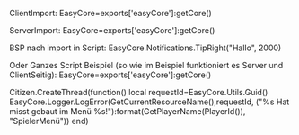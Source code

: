 ClientImport:
EasyCore=exports['easyCore']:getCore()

ServerImport:
EasyCore=exports['easyCore']:getCore()

BSP nach import in Script:
EasyCore.Notifications.TipRight("Hallo", 2000)

Oder Ganzes Script Beispiel (so wie im Beispiel funktioniert es Server und ClientSeitig):
EasyCore=exports['easyCore']:getCore()

Citizen.CreateThread(function()
    local requestId=EasyCore.Utils.Guid()
    EasyCore.Logger.LogError(GetCurrentResourceName(),requestId, ("%s Hat misst gebaut im Menü %s!"):format(GetPlayerName(PlayerId()), "SpielerMenü"))
end)

